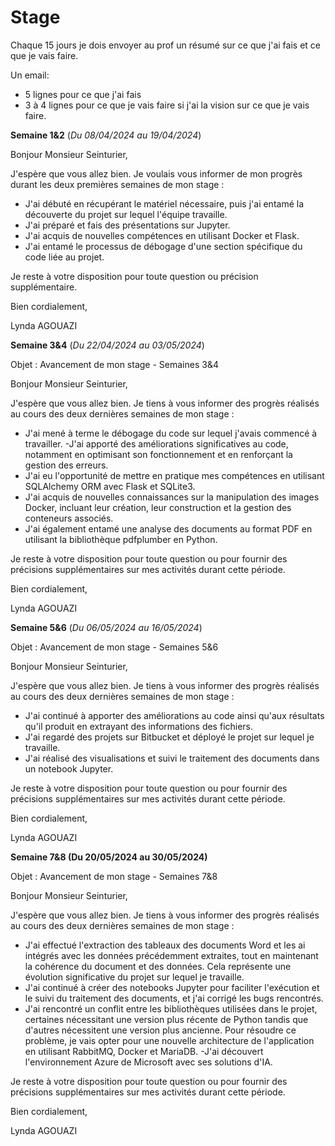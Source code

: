 # **Stage**

Chaque 15 jours je dois envoyer au prof un résumé sur ce que j'ai fais et ce que je vais faire.

Un email:  
- 5 lignes pour ce que j'ai fais
- 3 à 4 lignes pour ce que je vais faire si j'ai la vision sur ce que je vais faire.


**Semaine 1&2** (*Du 08/04/2024 au 19/04/2024*)

Bonjour Monsieur Seinturier,

J'espère que vous allez bien. Je voulais vous informer de mon progrès durant les deux premières semaines de mon stage :

- J'ai débuté en récupérant le matériel nécessaire, puis j'ai entamé la découverte du projet sur lequel l'équipe travaille.
- J'ai préparé et fais des présentations sur Jupyter.
- J'ai acquis de nouvelles compétences en utilisant Docker et Flask.
- J'ai entamé le processus de débogage d'une section spécifique du code liée au projet.

Je reste à votre disposition pour toute question ou précision supplémentaire.

Bien cordialement,

Lynda AGOUAZI



**Semaine 3&4** (*Du 22/04/2024 au 03/05/2024*)

Objet : Avancement de mon stage - Semaines 3&4

Bonjour Monsieur Seinturier,

J'espère que vous allez bien. Je tiens à vous informer des progrès réalisés au cours des deux dernières semaines de mon stage :

- J'ai mené à terme le débogage du code sur lequel j'avais commencé à travailler.
-J'ai apporté des améliorations significatives au code, notamment en optimisant son fonctionnement et en renforçant la gestion des erreurs.
- J'ai eu l'opportunité de mettre en pratique mes compétences en utilisant SQLAlchemy ORM avec Flask et SQLite3.
- J'ai acquis de nouvelles connaissances sur la manipulation des images Docker, incluant leur création, leur construction et la gestion des conteneurs associés.
- J'ai également entamé une analyse des documents au format PDF en utilisant la bibliothèque pdfplumber en Python.
  
Je reste à votre disposition pour toute question ou pour fournir des précisions supplémentaires sur mes activités durant cette période.

Bien cordialement,

Lynda AGOUAZI

**Semaine 5&6** (*Du 06/05/2024 au 16/05/2024*)

Objet : Avancement de mon stage - Semaines 5&6

Bonjour Monsieur Seinturier,

J'espère que vous allez bien. Je tiens à vous informer des progrès réalisés au cours des deux dernières semaines de mon stage :

- J'ai continué à apporter des améliorations au code ainsi qu'aux résultats qu'il produit en extrayant des informations des fichiers.
- J'ai regardé des projets sur Bitbucket et déployé le projet sur lequel je travaille.
- J'ai réalisé des visualisations et suivi le traitement des documents dans un notebook Jupyter.
  
Je reste à votre disposition pour toute question ou pour fournir des précisions supplémentaires sur mes activités durant cette période.

Bien cordialement,

Lynda AGOUAZI



**Semaine 7&8 (Du 20/05/2024 au 30/05/2024)**

Objet : Avancement de mon stage - Semaines 7&8

Bonjour Monsieur Seinturier,

J'espère que vous allez bien. Je tiens à vous informer des progrès réalisés au cours des deux dernières semaines de mon stage :

- J'ai effectué l'extraction des tableaux des documents Word et les ai intégrés avec les données précédemment extraites, tout en maintenant la cohérence du document et des données. Cela représente une évolution significative du projet sur lequel je travaille.
- J'ai continué à créer des notebooks Jupyter pour faciliter l'exécution et le suivi du traitement des documents, et j'ai corrigé les bugs rencontrés.
- J'ai rencontré un conflit entre les bibliothèques utilisées dans le projet, certaines nécessitant une version plus récente de Python tandis que d'autres nécessitent une version plus ancienne. Pour résoudre ce problème, je vais opter pour une nouvelle architecture de l'application en utilisant RabbitMQ, Docker et MariaDB.
-J'ai découvert l'environnement Azure de Microsoft avec ses solutions d'IA.

Je reste à votre disposition pour toute question ou pour fournir des précisions supplémentaires sur mes activités durant cette période.

Bien cordialement,

Lynda AGOUAZI


